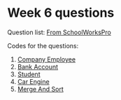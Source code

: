 # Week 6 questions

Question list: [From SchoolWorksPro](https://api.schoolworkspro.com/uploads/files/Week%206_1650604572354.pdf)

Codes for the questions:

1. [Company Employee](Question1)
2. [Bank Account](Question2)
3. [Student](Question3)
4. [Car Engine](Question4)
5. [Merge And Sort](Question5)